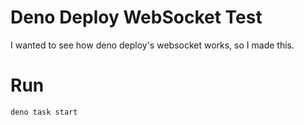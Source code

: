 # Deno Deploy WebSocket Test

I wanted to see how deno deploy's websocket works, so I made this.

# Run

```
deno task start
```
